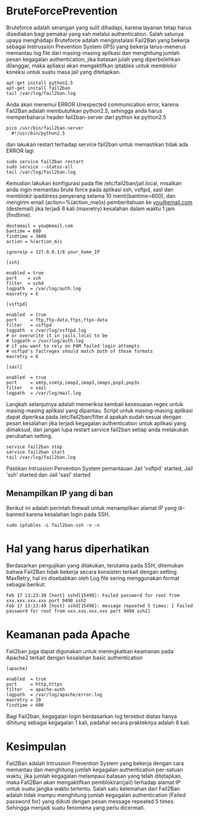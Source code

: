 # BruteForcePrevention
Bruteforce adalah serangan yang sulit dihadapi, karena layanan tetap harus disediakan bagi pemakai yang sah melalui authentication. Salah satunya upaya menghadapi Bruteforce adalah menginstalasi Fail2Ban yang bekerja sebagai Instrussion Prevention System (IPS) yang bekerja terus-menerus memantau log file dari masing-masing aplikasi dan menghitung jumlah pesan kegagalan authentication, jika batasan julah yang diperbolehkan dilanggar, maka apliaksi akan mengaktifkan iptables untuk memblokir koneksi untuk suatu masa jail yang ditetapkan.
```
apt-get install python2.5
apt-get install fail2ban
tail /var/log/fail2ban.log
```
Anda akan menemui  ERROR Unexpected communication error, karena Fail2Ban adalah membutuhkan python2.5, sehingga anda harus memperbaharui header fail2ban-server dari python ke python2.5
```
pico /usr/bin/fail2ban-server
  #!/usr/bin/python2.5
```
dan lakukan restart terhadap service fail2ban untuk memastikan tidak ada ERROR lagi
```
sudo service fail2ban restart
sudo service --status-all
tail /var/log/fail2ban.log
```
Kemudian lakukan konfigurasi pada file /etc/fail2ban/jail.local, misalkan anda ingin  memantau brute force pada aplikasi ssh, vsftpd, sasl dan memblokir ipaddress penyerang selama 10 menit(bantime=600), dan mengirim email (action=%(action_mw)s) pemberitahuan ke you@email.com (destemail) jika terjadi 6 kali (maxretry) kesalahan dalam waktu 1 jam (findtime).
```
destemail = you@email.com
bantime = 600
findtime = 3600
action = %(action_m)s

ignoreip = 127.0.0.1/8 your_home_IP

[ssh]

enabled = true
port    = ssh
filter  = sshd
logpath  = /var/log/auth.log
maxretry = 6

[vsftpd]

enabled  = true
port     = ftp,ftp-data,ftps,ftps-data
filter   = vsftpd
logpath  = /var/log/vsftpd.log
# or overwrite it in jails.local to be
# logpath = /var/log/auth.log
# if you want to rely on PAM failed login attempts
# vsftpd's failregex should match both of those formats
maxretry = 6

[sasl]

enabled  = true
port     = smtp,ssmtp,imap2,imap3,imaps,pop3,pop3s
filter   = sasl
logpath  = /var/log/mail.log
```
Langkah selanjutnya adalah memeriksa kembali kesesuaian regex untuk masing-masing aplikasi yang dipantau. Script untuk masing-masing aplikasi dapat diperiksa pada /etc/fail2ban/filter.d apakah sudah sesuai dengan pesan kesalahan jika terjadi kegagalan authentication untuk aplikasi yang dimaksud, dan jangan lupa restart service fail2ban setiap anda melakukan perubahan setting.
```
service fail2ban stop
service fail2ban start
tail /var/log/fail2ban.log
```
Pastikan Intrussion Pervention System pemantauan Jail 'vsftpd' started, Jail 'ssh' started dan Jail 'sasl' started
## Menampilkan IP yang di ban
Berikut ini adalah perintah firewall untuk menampilkan alamat IP yang di-banned karena kesalahan login pada SSH.
```
sudo iptables -L fail2ban-ssh -v -n
```
# Hal yang harus diperhatikan
Berdasarkan pengujikan yang dilakukan, terutama pada SSH, ditemukan bahwa Fail2Ban tidak bekerja secara konsisten terkait dengan setting MaxRetry, hal ini disebabkan oleh Log file sering menggunakan format sebagai berikut:
```
Feb 17 13:23:38 [host] sshd[15498]: Failed password for root from xxx.xxx.xxx.xxx port 9498 ssh2
Feb 17 13:23:49 [host] sshd[15498]: message repeated 5 times: [ Failed password for root from xxx.xxx.xxx.xxx port 9498 ssh2]
```
# Keamanan pada Apache
Fail2ban juga dapat digunakan untuk meningkatkan keamanan pada Apache2 terkait dengan kesalahan basic authentication
```
[apache]

enabled  = true
port     = http,https
filter   = apache-auth
logpath  = /var/log/apache/error.log
maxretry = 10
findtime = 600
```
Bagi Fail2ban, kegagalan login berdasarkan log tersebut diatas hanya dihitung sebagai kegagalan 1 kali, padahal secara prakteknya adalah 6 kali.
# Kesimpulan
Fail2Ban adalah Intrussion Prevention System yang bekerja dengan cara memantau dan menghitung jumlah kegagalan authentication per-satuan waktu, jika jumlah kegagalan melampaui batasan yang telah ditetapkan, maka Fail2Ban akan mengaktifkan pemblokiran(jail) terhadap alamat IP untuk suatu jangka waktu tertentu. Salah satu kelemahan dari Fail2Ban adalah tidak mampu menghitung jumlah kegagalan authentication (Failed password for) yang diikuti dengan pesan message repeated 5 times. Sehingga menjadi suatu fenomena yang perlu dicermati.
